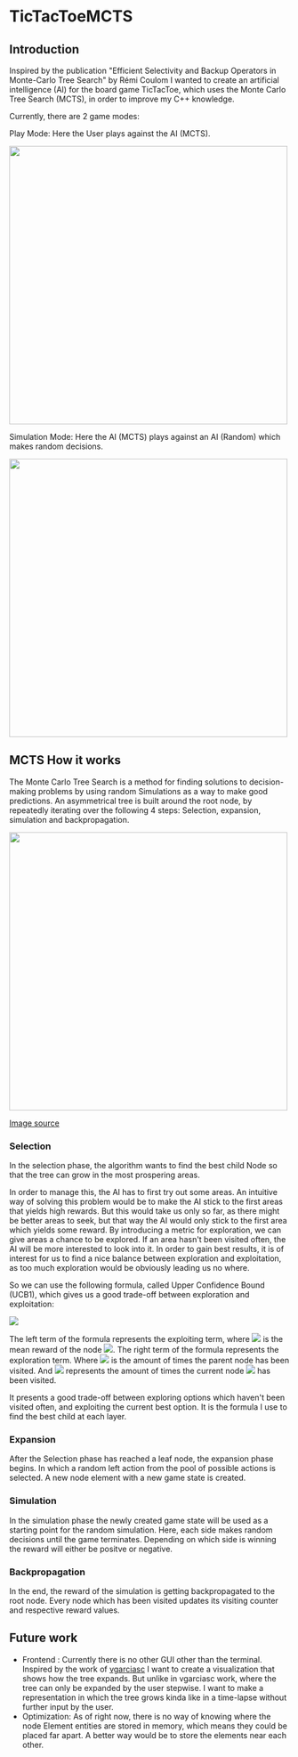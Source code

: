 # TicTacToeMCTS
## Introduction
Inspired by the publication "Efficient Selectivity and Backup Operators in Monte-Carlo Tree Search" by Rémi Coulom I wanted to create an artificial intelligence (AI) for the board game TicTacToe, which uses the Monte Carlo Tree Search (MCTS), in order to improve my C++ knowledge.

Currently, there are 2 game modes: 

Play Mode: Here the User plays against the AI (MCTS).

<img src="https://user-images.githubusercontent.com/105277072/172359594-08e425ba-c38f-4314-8cdc-d9dd40e9f91b.PNG" width="500">

Simulation Mode: Here the AI (MCTS) plays against an AI (Random) which makes random decisions.

<img src="https://user-images.githubusercontent.com/105277072/172371164-f31c58a1-cb6b-45b3-a6a2-6c5d200e1d1b.PNG" width="500">

## MCTS How it works
The Monte Carlo Tree Search is a method for finding solutions to decision-making problems by using random Simulations as a way to make good predictions. An asymmetrical tree is built around the root node, by repeatedly iterating over the following 4 steps: Selection, expansion, simulation and backpropagation.  

<img src="https://i.stack.imgur.com/DsSXt.png" width="500">

[Image source](https://i.stack.imgur.com/DsSXt.png)

### Selection
In the selection phase, the algorithm wants to find the best child Node so that the tree can grow in the most prospering areas.

In order to manage this, the AI has to first try out some areas. An intuitive way of solving this problem would be to make the AI stick to the first areas that yields high rewards. But this would take us only so far, as there might be better areas to seek, but that way the AI would only stick to the first area which yields some reward. By introducing a metric for exploration, we can give areas a chance to be explored. If an area hasn't been visited often, the AI will be more interested to look into it. In order to gain best results, it is of interest for us to find a nice balance between exploration and exploitation, as too much exploration would be obviously leading us no where.

So we can use the following formula, called Upper Confidence Bound (UCB1), which gives us a good trade-off between exploration and exploitation:

<img src="https://latex.codecogs.com/svg.image?\bg{white}\text{UCB1}=\overline{X}_{j}&space;&plus;&space;\sqrt{\frac{2\ln(n)}{n_{j}}}"> 

The left term of the formula represents the exploiting term, where <img src="https://latex.codecogs.com/svg.image?\overline{X}_{j}"> is the mean reward of the node <img src="https://latex.codecogs.com/svg.image?\bg{white}j">. The right term of the formula represents the exploration term. Where  <img src="https://latex.codecogs.com/svg.image?\bg{white}n&space;"> is the amount of times the parent node has been visited. And <img src="https://latex.codecogs.com/svg.image?\bg{white}n_{j}"> represents the amount of times the current node <img src="https://latex.codecogs.com/svg.image?\bg{white}j"> has been visited.

It presents a good trade-off between exploring options which haven't been visited often, and exploiting the current best option. It is the formula I use to find the best child at each layer.


### Expansion
After the Selection phase has reached a leaf node, the expansion phase begins. In which a random left action from the pool of possible actions is selected. A new node element with a new game state is created.

### Simulation
In the simulation phase the newly created game state will be used as a starting point for the random simulation. Here, each side makes random decisions until the game terminates. Depending on which side is winning the reward will either be positve or negative. 


### Backpropagation
In the end, the reward of the simulation is getting backpropagated to the root node. Every node which has been visited updates its visiting counter and respective reward values.

## Future work

- Frontend :    Currently there is no other GUI other than the terminal. Inspired by the work of [vgarciasc](https://github.com/vgarciasc/mcts-viz) I want to create a visualization that shows how the tree expands. But unlike in vgarciasc work, where the tree can only be expanded by the user stepwise.  I want to make a representation in which the tree grows kinda like in a time-lapse without further input by the user. 
- Optimization: As of right now, there is no way of knowing where the node Element entities are stored in memory, which means they could be placed far apart. A better way would be to store the elements near each other.
